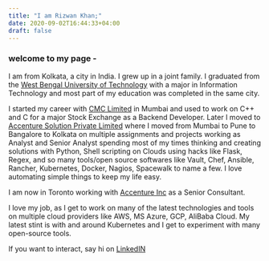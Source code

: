 ```yaml
---
title: "I am Rizwan Khan;"
date: 2020-09-02T16:44:33+04:00
draft: false
---
```

### welcome to my page -



I am from Kolkata, a city in India. I grew up in a joint family. I graduated from the [West Bengal University of Technology](https://makautwb.ac.in/) with a major in Information Technology and most part of my education was completed in the same city.

I started my career with [CMC Limited](http://cmcltd.com/) in Mumbai and used to work on C++ and C for a major Stock Exchange as a Backend Developer. Later I moved to [Accenture Solution Private Limited](https://www.accenture.com/in-en) where I moved from Mumbai to Pune to Bangalore to Kolkata on multiple assignments and projects working as Analyst and Senior Analyst spending most of my times thinking and creating solutions with Python, Shell scripting on Clouds using hacks like Flask, Regex, and so many tools/open source softwares like Vault, Chef, Ansible, Rancher, Kubernetes, Docker, Nagios, Spacewalk to name a few. I love automating simple things to keep my life easy.

I am now in Toronto working with [Accenture Inc](https://www.accenture.com/ca-en) as a Senior Consultant.

I love my job, as I get to work on many of the latest technologies and tools on multiple cloud providers like AWS, MS Azure, GCP, AliBaba Cloud. My latest stint is with and around Kubernetes and I get to experiment with many open-source tools.

If you want to interact, say hi on [LinkedIN](https://www.linkedin.com/in/rizwan-khan)

